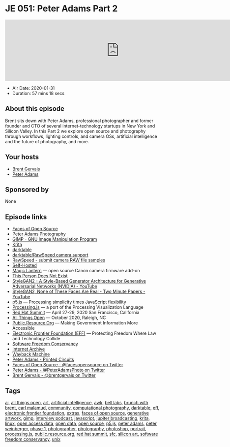 # JE 051: Peter Adams Part 2

<iframe src="https://player.fireside.fm/v2/WTrMvATU+GEMmmYYz?theme=dark" width="740" height="200" frameborder="0" scrolling="no"></iframe>

* Air Date: 2020-01-31
* Duration: 57 mins 18 secs

## About this episode

Brent sits down with Peter Adams, professional photographer and former founder and CTO of several internet-technology startups in New York and Silicon Valley. In this Part 2 we explore open source and photography through workflows, lighting controls, and camera OSs, artificial intelligence and the future of photography, and more.

## Your hosts
* [Brent Gervais](https://extras.show/hosts/brent)
* [Peter Adams](https://extras.show/guests/peter-adams)

## Sponsored by

None



## Episode links

  * [Faces of Open Source](http://www.facesofopensource.com/ "Faces of Open Source")
  * [Peter Adams Photography](http://www.peteradamsphoto.com/ "Peter Adams Photography")
  * [GIMP - GNU Image Manipulation Program](https://www.gimp.org/ "GIMP - GNU Image Manipulation Program")
  * [Krita](https://krita.org "Krita")
  * [darktable](https://www.darktable.org/ "darktable")
  * [darktable/RawSpeed camera support](https://rawspeed.org/CameraSupport.html "darktable/RawSpeed camera support")
  * [RawSpeed - submit camera RAW file samples](https://raw.pixls.us/ "RawSpeed - submit camera RAW file samples")
  * [Self-Hosted](https://selfhosted.show/ "Self-Hosted")
  * [Magic Lantern](https://magiclantern.fm "Magic Lantern") — open source Canon camera firmware add-on
  * [This Person Does Not Exist](https://thispersondoesnotexist.com/ "This Person Does Not Exist")
  * [StyleGAN2 - A Style-Based Generator Architecture for Generative Adversarial Networks (NVIDIA) - YouTube](https://www.youtube.com/watch?v=kSLJriaOumA "StyleGAN2 - A Style-Based Generator Architecture for Generative Adversarial Networks \(NVIDIA\) - YouTube")
  * [StyleGAN2, None of These Faces Are Real - Two Minute Papers - YouTube](https://www.youtube.com/watch?v=-cOYwZ2XcAc "StyleGAN2, None of These Faces Are Real - Two Minute Papers - YouTube")
  * [p5.js](https://p5js.org/ "p5.js") — Processing simplicity times JavaScript flexibility
  * [Processing.js](http://processingjs.org/ "Processing.js") — a port of the Processing Visualization Language
  * [Red Hat Summit](https://www.redhat.com/en/summit "Red Hat Summit") — April 27-29, 2020 San Francisco, California
  * [All Things Open](https://allthingsopen.org/ "All Things Open") — October 2020, Raleigh, NC
  * [Public.Resource.Org](https://public.resource.org/ "Public.Resource.Org") — Making Government Information More Accessible
  * [Electronic Frontier Foundation (EFF)](https://www.eff.org "Electronic Frontier Foundation \(EFF\)") — Protecting Freedom Where Law and Technology Collide
  * [Software Freedom Conservancy](https://sfconservancy.org/ "Software Freedom Conservancy")
  * [Internet Archive](https://www.archive.org/ "Internet Archive")
  * [Wayback Machine](http://www.wayback.com/ "Wayback Machine")
  * [Peter Adams - Printed Circuits](http://www.peteradamsphoto.com/printed-circuits/ "Peter Adams - Printed Circuits")
  * [Faces of Open Source - @facesopensource on Twitter](https://twitter.com/facesopensource "Faces of Open Source - @facesopensource on Twitter")
  * [Peter Adams - @PeterAdamsPhoto on Twitter](https://twitter.com/PeterAdamsPhoto "Peter Adams - @PeterAdamsPhoto on Twitter")
  * [Brent Gervais - @brentgervais on Twitter](https://twitter.com/brentgervais "Brent Gervais - @brentgervais on Twitter")



## Tags

[ai](https://extras.show/tags/ai), [all things open](https://extras.show/tags/all%20things%20open), [art](https://extras.show/tags/art), [artificial intelligence](https://extras.show/tags/artificial%20intelligence), [awk](https://extras.show/tags/awk), [bell labs](https://extras.show/tags/bell%20labs), [brunch with brent](https://extras.show/tags/brunch%20with%20brent), [carl malamud](https://extras.show/tags/carl%20malamud), [community](https://extras.show/tags/community), [computational photography](https://extras.show/tags/computational%20photography), [darktable](https://extras.show/tags/darktable), [eff](https://extras.show/tags/eff), [electronic frontier foundation](https://extras.show/tags/electronic%20frontier%20foundation), [extras](https://extras.show/tags/extras), [faces of open source](https://extras.show/tags/faces%20of%20open%20source), [generative artwork](https://extras.show/tags/generative%20artwork), [gimp](https://extras.show/tags/gimp), [interview podcast](https://extras.show/tags/interview%20podcast), [javascript](https://extras.show/tags/javascript), [jupiter broadcasting](https://extras.show/tags/jupiter%20broadcasting), [krita](https://extras.show/tags/krita), [linux](https://extras.show/tags/linux), [open access data](https://extras.show/tags/open%20access%20data), [open data](https://extras.show/tags/open%20data), [open source](https://extras.show/tags/open%20source), [p5.js](https://extras.show/tags/p5.js), [peter adams](https://extras.show/tags/peter%20adams), [peter weinberger](https://extras.show/tags/peter%20weinberger), [phase 1](https://extras.show/tags/phase%201), [photographer](https://extras.show/tags/photographer), [photography](https://extras.show/tags/photography), [photoshop](https://extras.show/tags/photoshop), [portrait](https://extras.show/tags/portrait), [processing.js](https://extras.show/tags/processing.js), [public.resource.org](https://extras.show/tags/public.resource.org), [red hat summit](https://extras.show/tags/red%20hat%20summit), [sfc](https://extras.show/tags/sfc), [silicon art](https://extras.show/tags/silicon%20art), [software freedom conservancy](https://extras.show/tags/software%20freedom%20conservancy), [unix](https://extras.show/tags/unix)